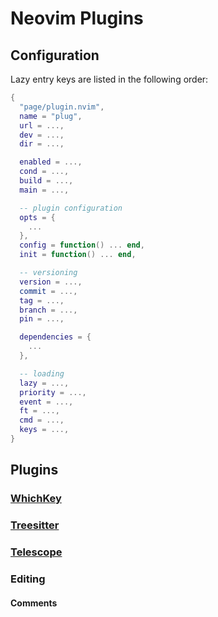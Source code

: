 # Neovim Plugins

## Configuration

Lazy entry keys are listed in the following order:

```lua
{
  "page/plugin.nvim",
  name = "plug",
  url = ...,
  dev = ...,
  dir = ...,

  enabled = ...,
  cond = ...,
  build = ...,
  main = ...,

  -- plugin configuration
  opts = {
    ...
  },
  config = function() ... end,
  init = function() ... end,

  -- versioning
  version = ...,
  commit = ...,
  tag = ...,
  branch = ...,
  pin = ...,

  dependencies = {
    ...
  },

  -- loading
  lazy = ...,
  priority = ...,
  event = ...,
  ft = ...,
  cmd = ...,
  keys = ...,
}
```

## Plugins

### [WhichKey](github.com:folke/which-key.nvim)

### [Treesitter](github.com:nvim-treesitter/nvim-treesitter)

### [Telescope](github.com:nvim-telescope/telescope.nvim)

### Editing

#### Comments
